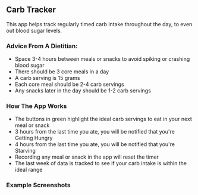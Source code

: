 ## Carb Tracker

This app helps track regularly timed carb intake throughout the day, to even out blood sugar levels.

### Advice From A Dietitian:
* Space 3-4 hours between meals or snacks to avoid spiking or crashing blood sugar
* There should be 3 core meals in a day
* A carb serving is 15 grams
* Each core meal should be 2-4 carb servings
* Any snacks later in the day should be 1-2 carb servings

### How The App Works
* The buttons in green highlight the ideal carb servings to eat in your next meal or snack
* 3 hours from the last time you ate, you will be notified that you're Getting Hungry
* 4 hours from the last time you ate, you will be notified that you're Starving
* Recording any meal or snack in the app will reset the timer
* The last week of data is tracked to see if your carb intake is within the ideal range

### Example Screenshots

